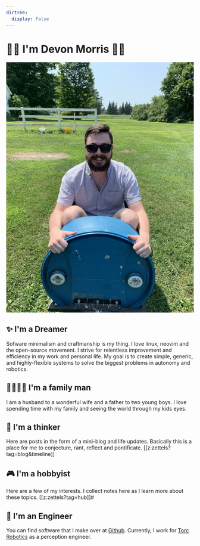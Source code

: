 ```yaml
---
dirtree:
  display: False
---
```

# 👋🏼 I'm Devon Morris  👋🏼

![Me](./static/me.jpeg)

## ✨ I'm a Dreamer
Sofware minimalism and craftmanship is my thing. I love linux, neovim and the
open-source movement. I strive for relentless improvement and efficiency in my
work and personal life. My goal is to create simple, generic, and
highly-flexible systems to solve the biggest problems in autonomy and robotics.

## 👨‍👩‍👦‍👦 I'm a family man

I am a husband to a wonderful wife and a father to two young boys. I love
spending time with my family and seeing the world through my kids eyes.

## 🧠 I'm a thinker
Here are posts in the form of a mini-blog and life updates. Basically this is a
place for me to conjecture, rant, reflect and pontificate.
[[z:zettels?tag=blog&timeline]]

## 🎮 I'm a hobbyist
Here are a few of my interests. I collect notes here as I learn more about these
topics.
[[z:zettels?tag=hub]]#

## 🦾 I'm an Engineer
You can find software that I make over at
[Github](https://github.com/DevonMorris).  Currently, I work for [Torc
Robotics](https://torc.ai/) as a perception engineer.
